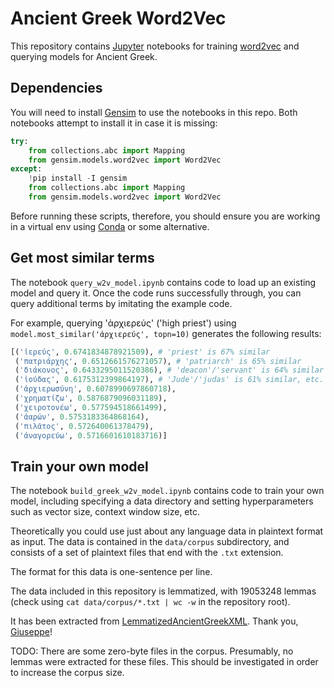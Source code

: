 # Ancient Greek Word2Vec

This repository contains [Jupyter](https://jupyter.org) notebooks for training [word2vec](https://en.wikipedia.org/wiki/Word2vec) and querying models for Ancient Greek.

## Dependencies

You will need to install [Gensim](https://radimrehurek.com/gensim/models/word2vec.html) to use the notebooks in this repo. Both notebooks attempt to install it in case it is missing:

```python
try:
    from collections.abc import Mapping
    from gensim.models.word2vec import Word2Vec
except:
    !pip install -I gensim
    from collections.abc import Mapping
    from gensim.models.word2vec import Word2Vec
```

Before running these scripts, therefore, you should ensure you are working in a virtual env using [Conda](https://docs.conda.io/en/latest/) or some alternative.

## Get most similar terms

The notebook `query_w2v_model.ipynb` contains code to load up an existing model and query it. Once the code runs successfully through, you can query additional terms by imitating the example code.

For example, querying 'ἀρχιερεύς' ('high priest') using `model.most_similar('ἀρχιερεύς', topn=10)` generates the following results:

```python
[('ἱερεύς', 0.6741834878921509), # 'priest' is 67% similar
 ('πατριάρχης', 0.6512661576271057), # 'patriarch' is 65% similar
 ('διάκονος', 0.6433295011520386), # 'deacon'/'servant' is 64% similar
 ('ἰούδας', 0.6175312399864197), # 'Jude'/'judas' is 61% similar, etc.
 ('ἀρχιερωσύνη', 0.6078990697860718),
 ('χρηματίζω', 0.5876879096031189),
 ('χειροτονέω', 0.577594518661499),
 ('ἀαρών', 0.5753183364868164),
 ('πιλᾶτος', 0.572640061378479),
 ('ἀναγορεύω', 0.5716601610183716)]
```

## Train your own model

The notebook `build_greek_w2v_model.ipynb` contains code to train your own model, including specifying a data directory and setting hyperparameters such as vector size, context window size, etc.

Theoretically you could use just about any language data in plaintext format as input. The data is contained in the `data/corpus` subdirectory, and consists of a set of plaintext files that end with the `.txt` extension. 

The format for this data is one-sentence per line. 

The data included in this repository is lemmatized, with 19053248 lemmas (check using `cat data/corpus/*.txt | wc -w` in the repository root).

It has been extracted from [LemmatizedAncientGreekXML](https://github.com/gcelano/LemmatizedAncientGreekXML). Thank you, [Giuseppe](https://github.com/gcelano)!

TODO: There are some zero-byte files in the corpus. Presumably, no lemmas were extracted for these files. This should be investigated in order to increase the corpus size.